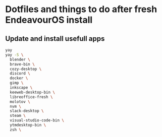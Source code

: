 # Dotfiles and things to do after fresh EndeavourOS install

## Update and install usefull apps

```sh
yay
yay -S \
  blender \
  brave-bin \
  cozy-desktop \
  discord \
  docker \
  gimp \
  inkscape \
  keeweb-desktop-bin \
  libreoffice-fresh \
  molotov \
  nvm \
  slack-desktop \
  steam \
  visual-studio-code-bin \
  ytmdesktop-bin \
  zsh \
```
